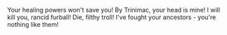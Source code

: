 Your healing powers won't save you!
By Trinimac, your head is mine!
I will kill you, rancid furball!
Die, filthy troll!
I've fought your ancestors - you're nothing like them!
